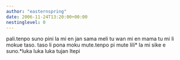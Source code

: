 ```yaml
---
author: "easternspring"
date: 2006-11-24T13:20:00+00:00
nestinglevel: 0
---
```

pali.tenpo suno pini la mi en jan sama meli tu wan mi en mama tu mi li mokue taso. taso li pona moku mute.tenpo pi mute lili\* la mi sike e suno.\*luka luka luka tujan Itepi